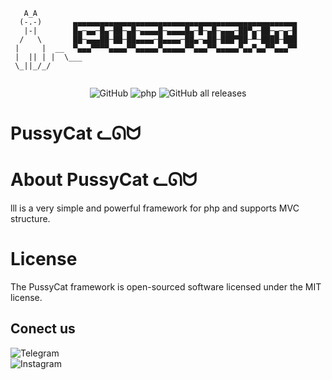 ```
   A_A
  (-.-)	      ▄▄▄▄▄▄▄▄▄▄▄▄▄▄▄▄▄▄▄▄▄▄▄▄▄▄▄▄▄▄▄▄▄▄▄▄▄▄▄▄▄▄▄▄▄▄▄▄▄▄
   |-|	      █▄─▄▄─█▄─██─▄█─▄▄▄▄█─▄▄▄▄█▄─█─▄█─▄▄▄─██▀▄─██─▄─▄─█  
  /   \       ██─▄▄▄██─██─██▄▄▄▄─█▄▄▄▄─██▄─▄██─███▀██─▀─████─███
 |     |  __  ▀▄▄▄▀▀▀▀▄▄▄▄▀▀▄▄▄▄▄▀▄▄▄▄▄▀▀▄▄▄▀▀▄▄▄▄▄▀▄▄▀▄▄▀▀▄▄▄▀▀	
 |  || | |  \___
 \_||_/_/
 

```

<div align="center">
<div>
<img alt="GitHub" src="https://img.shields.io/github/license/Masihgh/pussycat">
<img alt="php" src="https://img.shields.io/badge/php-%5E7.1.3-blueviolet">
 <img alt="GitHub all releases" src="https://img.shields.io/github/downloads/Masihgh/pussycat/total">
</div>
</div>


# PussyCat ᓚᘏᗢ

# About PussyCat ᓚᘏᗢ
lll is a very simple and powerful framework for php and supports MVC structure.
  

# License
The PussyCat framework is open-sourced software licensed under the MIT license.



## Conect us
<div>
<img alt="Telegram" src="https://img.shields.io/badge/Telegram-t.me/masihghaznavi-9cf?logo=telegram&style=social"></br>
<img alt="Instagram" src="https://img.shields.io/badge/Instagram-@ghaznavi__masih-9cf?logo=Instagram&style=social">

</div>
 



